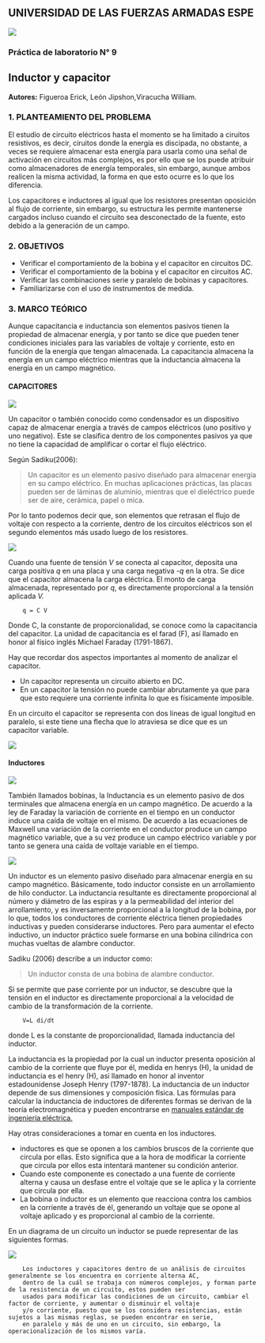 ## UNIVERSIDAD DE LAS FUERZAS ARMADAS ESPE
![](https://github.com/erickfi/Practica-5/blob/master/Img/Escudo.jpg)
### Práctica de laboratorio N° 9
## Inductor y capacitor
**Autores:** Figueroa Erick, León Jipshon,Viracucha William.
### 1. PLANTEAMIENTO DEL PROBLEMA

El estudio de circuito eléctricos hasta el momento se ha limitado a ciruitos resistivos, es decir, ciruitos donde la energía es discipada, no obstante, a veces se requiere almacenar esta energía para usarla como una señal de activación en circuitos más complejos, es por ello que se los puede atribuir como almacenadores de energía temporales, sin embargo, aunque ambos realicen la misma actividad, la forma en que esto ocurre es lo que los diferencia.

Los capacitores e inductores al igual que los resistores presentan oposición al flujo de corriente, sin embargo, su estructura les permite mantenerse cargados incluso cuando el circuito sea desconectado de la fuente, esto debido a la generación de un campo.

### 2. OBJETIVOS

- Verificar el comportamiento de la bobina y el capacitor en circuitos DC.
- Verificar el comportamiento de la bobina y el capacitor en circuitos AC.
- Verificar las combinaciones serie y paralelo de bobinas y capacitores.
- Familiarizarse con el uso de instrumentos de medida.

### 3. MARCO TEÓRICO

Aunque capacitancia e inductancia son elementos pasivos tienen la propiedad de almacenar energía, y por tanto se dice que pueden tener condiciones iniciales para las variables de voltaje y corriente, esto en función de la energía que tengan almacenada. La capacitancia almacena la energía en un campo eléctrico mientras que la inductancia almacena la energía en un campo magnético.

#### CAPACITORES

![](https://github.com/erickfi/Practica-9/blob/master/Img/capacitores.PNG)

Un capacitor o también conocido como condensador es un dispositivo capaz de almacenar  energía a través de campos eléctricos (uno positivo y uno negativo). Este se clasifica dentro de los componentes pasivos ya que no tiene la capacidad de amplificar o cortar el flujo eléctrico.

Según Sadiku(2006):
> Un capacitor es un elemento pasivo diseñado para almacenar energía en su campo eléctrico. En muchas aplicaciones prácticas, las placas pueden ser de láminas de aluminio,
mientras que el dieléctrico puede ser de aire, cerámica, papel o mica.

Por lo tanto podemos decir que, son elementos que retrasan el flujo de voltaje con respecto a la corriente, dentro de los circuitos eléctricos son el segundo elementos más usado luego de los resistores.

![](https://github.com/erickfi/Practica-9/blob/master/Img/estructura%20capacitor.PNG)

Cuando una fuente de tensión _V_ se conecta al capacitor, deposita una carga positiva _q_ en una placa y una carga negativa _-q_ en la otra. Se dice que el capacitor almacena la carga eléctrica. El monto de carga almacenada, representado por _q_, es directamente proporcional a la tensión aplicada _V._

        q = C V

Donde C, la constante de proporcionalidad, se conoce como la capacitancia del capacitor. La unidad de capacitancia es el farad (F), así llamado en honor al físico inglés Michael Faraday (1791-1867).

Hay que recordar dos aspectos importantes al momento de analizar el capacitor.
- Un capacitor representa un circuito abierto en DC.
- En un capacitor la tensión no puede cambiar abrutamente ya que para que esto requiere una corriente infinita lo que es físicamente imposible.

En un circuito el capacitor se representa con dos lineas de igual longitud en paralelo, si este tiene una flecha que lo atraviesa se dice que es un capacitor variable.

![](https://github.com/erickfi/Practica-9/blob/master/Img/simbolo%20capacitor.PNG)

#### Inductores

![](https://github.com/erickfi/Practica-9/blob/master/Img/inductores.PNG)

También llamados bobinas, la Inductancia es un elemento pasivo de dos terminales que almacena energía en un campo magnético. De acuerdo a la ley de Faraday la variación de corriente en el tiempo en un conductor induce una caída de voltaje en el mismo. De acuerdo a las ecuaciones de Maxwell una variación de la corriente en el conductor produce
un campo magnético variable, que a su vez produce un campo eléctrico variable y por tanto se genera una caída de voltaje variable en el tiempo. 

![](https://github.com/erickfi/Practica-9/blob/master/Img/estructura%20inductor.PNG)

Un inductor es un elemento pasivo diseñado para almacenar energía en su campo magnético. Básicamente, todo inductor consiste en un arrollamiento de hilo conductor.  La inductancia resultante es directamente proporcional al número y diámetro de las espiras y a la permeabilidad del interior del arrollamiento, y es inversamente proporcional a la longitud de la bobina, por lo que, todos los conductores de corriente eléctrica tienen propiedades inductivas y pueden considerarse inductores. Pero para aumentar el efecto inductivo, un inductor práctico suele formarse en una bobina cilíndrica con muchas vueltas de alambre conductor.

Sadiku (2006) describe a un inductor como:

> Un inductor consta de una bobina de alambre conductor.

Si se permite que pase corriente por un inductor, se descubre que la tensión en el inductor es directamente proporcional a la velocidad de cambio de la transformación de la corriente.

        V=L di/dt
        
donde L es la constante de proporcionalidad, llamada inductancia del inductor.

La inductancia es la propiedad por la cual un inductor presenta oposición al cambio de la corriente que fluye por él, medida en henrys (H), la unidad de inductancia es el henry (H), así llamado en honor al inventor estadounidense Joseph Henry (1797-1878). La inductancia de un inductor depende de sus dimensiones y composición física. Las fórmulas para calcular la inductancia de inductores de diferentes formas se derivan de la teoría electromagnética y pueden encontrarse en [manuales estándar de ingeniería eléctrica.](https://www.casadellibro.com/libro-manual-de-ingenieria-electrica-2-tomos/9789701008713/509358)

Hay otras consideraciones a tomar en cuenta en los inductores.
- inductores es que se oponen a los cambios bruscos de la corriente que circula por ellas. Esto significa que a la hora de modificar la corriente que circula por ellos esta intentará mantener su condición anterior.
- Cuando este componente es conectado a una fuente de corriente alterna y causa un desfase entre el voltaje que se le aplica y la corriente que circula por ella.
- La bobina o inductor es un elemento que reacciona contra los cambios
en la corriente a través de él, generando un voltaje que se opone al voltaje aplicado y es proporcional al cambio de la corriente.

En un diagrama de un circuito un inductor se puede representar de las siguientes formas.

![](https://github.com/erickfi/Practica-9/blob/master/Img/simbolo%20inductor.PNG)


        Los inductores y capacitores dentro de un análisis de circuitos generalmente se los encuentra en corriente alterna AC,
        dentro de la cuál se trabaja con números complejos, y forman parte de la resistencia de un circuito, estos pueden ser 
        usados para modificar las condiciones de un circuito, cambiar el factor de corriente, y aumentar o disminuir el voltaje
        y/o corriente, puesto que se los considera resistencias, están sujetos a las mismas reglas, se pueden encontrar en serie,
        en paralelo y más de uno en un circuito, sin embargo, la operacionalización de los mismos varía.
